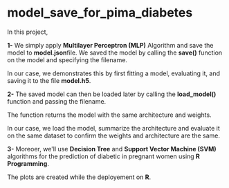 # model_save_for_pima_diabetes

In this project, 

**1-** We simply apply **Multilayer Perceptron (MLP)** Algorithm and save the model to **model.json**file. 
We saved the model by calling the **save()** function on the model and specifying the filename.

In our case, we demonstrates this by first fitting a model, evaluating it, and saving it to the file **model.h5**.

**2-** The saved model can then be loaded later by calling the **load_model()** function and passing the filename. 

The function returns the model with the same architecture and weights.

In our case, we load the model, summarize the architecture and evaluate it on the same dataset to confirm the weights and architecture are the same.

**3-** Moreoer, we'll use **Decision Tree** and **Support Vector Machine (SVM)** algorithms for the prediction of diabetic in pregnant women using **R Programming**.

The plots are created while the deployement on **R**. 



